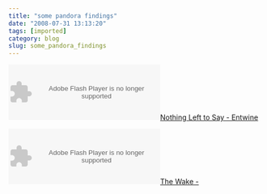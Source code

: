 ```yaml
---
title: "some pandora findings"
date: "2008-07-31 13:13:20"
tags: [imported]
category: blog
slug: some_pandora_findings
---
```


<object width="300" height="110"><param name="movie" value="http://media.imeem.com/m/qdRnIwWmmI/aus=false/"></param><param name="wmode" value="transparent"></param><embed src="http://media.imeem.com/m/qdRnIwWmmI/aus=false/" type="application/x-shockwave-flash" width="300" height="110" wmode="transparent"></embed><a href="http://www.imeem.com/people/K9L3H9/music/BR2gy5MY/entwine_nothing_left_to_say/">Nothing Left to Say - Entwine</a></object>

<object width="300" height="110"><param name="movie" value="http://media.imeem.com/m/uDjuAQPBcq/aus=false/"></param><param name="wmode" value="transparent"></param><embed src="http://media.imeem.com/m/uDjuAQPBcq/aus=false/" type="application/x-shockwave-flash" width="300" height="110" wmode="transparent"></embed><a href="http://www.imeem.com/officialfilter/music/RLYr153k/the_wake/">The Wake - </a></object>
